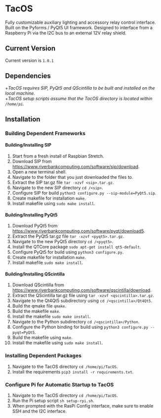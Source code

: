 # TacOS
Fully customizable auxiliary lighting and accessory relay control interface.
Built on the Pyforms / PyQt5 UI framework.
Designed to interface from a Raspberry Pi via the I2C bus to an external 12V relay shield.

## Current Version

Current version is `1.0.1`

## Dependencies
  +*TacOS requires SIP, PyQt5 and QScintilla to be built and installed on the local machine.*  
  +*TacOS setup scripts assume that the TacOS directory is located within `/home/pi`.*

## Installation
### Building Dependent Frameworks
#### Building/Installing SIP
1. Start from a fresh install of Raspbian Stretch.
2. Download SIP from https://www.riverbankcomputing.com/software/sip/download.
3. Open a new terminal shell.
4. Navigate to the folder that you just downloaded the files to.
5. Extract the SIP tar.gz file `tar -xzvf <sip>.tar.gz`.
6. Navigate to the new SIP directory `cd /<sip>`.
7. Configure SIP for build `python3 configure.py --sip-module=PyQt5.sip`.
8. Create makefile for installation `make`.
9. Install makefile using `sudo make install`.
#### Building/Installing PyQt5
1. Download PyQt5 from https://www.riverbankcomputing.com/software/pyqt/download5.
2. Extract the PyQt5 tar.gz file `tar -xzvf <pyqt5>.tar.gz`.
3. Navigate to the new PyQt5 directory `cd /<pyqt5>`.
4. Install the QTCore package `sudo apt-get install qt5-default`.
5. Configure PyQt5 for build using `python3 configure.py`.
6. Create makefile for installation `make`.
7. Install makefile `sudo make install`.
#### Building/Installing QScintilla
1. Download QScintilla from https://www.riverbankcomputing.com/software/qscintilla/download.
2. Extract the QScintilla tar.gz file using `tar -xzvf <qscintilla>.tar.gz`.
3. Navigate to the Qt4Qt5 subdirectory using `cd /<qscintilla>/Qt4Qt5`.
4. Build the qmake file `qmake`.
5. Build the makefile `make`.
6. Install the makefile `sudo make install`.
7. Navigate to the Python subdirectory `cd /<qscintilla>/Python`.
8. Configure the Python binding for build using `python3 configure.py --pyqt=PyQt5`.
9. Build the makefile using `make`.
10. Install the makefile using `sudo make install`.
### Installing Dependent Packages
1. Navigate to the TacOS directory `cd /home/pi/TacOS`.
2. Install the requirements `pip3 install -r requirements.txt`.
### Configure Pi for Automatic Startup to TacOS
1. Navigate to the TacOS directory `cd /home/pi/TacOS`.
2. Run the Pi setup script `sh setup-rpi.sh`.
3. When prompted with the RasPi Config interface, make sure to enable SSH and the I2C interface.